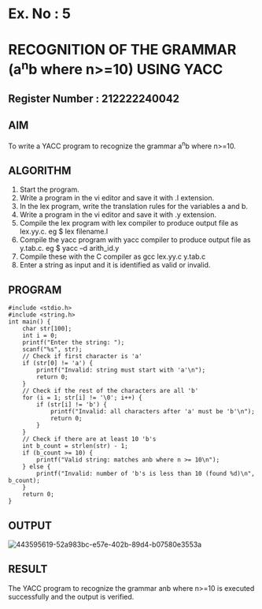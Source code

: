 # Ex. No : 5	
# RECOGNITION OF THE GRAMMAR (a<sup>n</sup>b where n>=10) USING YACC
## Register Number : 212222240042


## AIM   
To write a YACC program to recognize the grammar a<sup>n</sup>b where n>=10.

## ALGORITHM
1.	Start the program.
2.	Write a program in the vi editor and save it with .l extension.
3.	In the lex program, write the translation rules for the variables a and b.
4.	Write a program in the vi editor and save it with .y extension.
5.	Compile the lex program with lex compiler to produce output file as lex.yy.c. eg $ lex filename.l
6.	Compile the yacc program with yacc compiler to produce output file as y.tab.c. eg $ yacc –d arith_id.y
7.	Compile these with the C compiler as gcc lex.yy.c y.tab.c
8.	Enter a string as input and it is identified as valid or invalid.
 
## PROGRAM
~~~
#include <stdio.h>
#include <string.h>
int main() {
    char str[100];
    int i = 0;
    printf("Enter the string: ");
    scanf("%s", str);
    // Check if first character is 'a'
    if (str[0] != 'a') {
        printf("Invalid: string must start with 'a'\n");
        return 0;
    }
    // Check if the rest of the characters are all 'b'
    for (i = 1; str[i] != '\0'; i++) {
        if (str[i] != 'b') {
            printf("Invalid: all characters after 'a' must be 'b'\n");
            return 0;
        }
    }
    // Check if there are at least 10 'b's
    int b_count = strlen(str) - 1;
    if (b_count >= 10) {
        printf("Valid string: matches anb where n >= 10\n");
    } else {
        printf("Invalid: number of 'b's is less than 10 (found %d)\n", b_count);
    }
    return 0;
}
~~~

## OUTPUT 
![443595619-52a983bc-e57e-402b-89d4-b07580e3553a](https://github.com/user-attachments/assets/2d87c6a2-6642-41e3-b78d-edf8c894f75c)

## RESULT
The YACC program to recognize the grammar anb where n>=10 is executed successfully and the output is verified.

